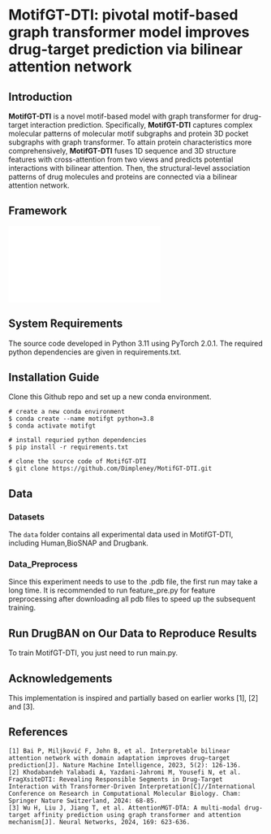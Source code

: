 # MotifGT-DTI: pivotal motif-based graph transformer model improves drug-target prediction via bilinear attention network


## Introduction
**MotifGT-DTI** is a novel motif-based model with graph transformer for drug-target interaction prediction. 
Specifically, **MotifGT-DTI** captures complex molecular patterns of molecular motif subgraphs and protein 3D pocket subgraphs with graph transformer.
To attain protein characteristics more comprehensively, **MotifGT-DTI** fuses 1D sequence and 3D structure features with cross-attention from two views 
and predicts potential interactions with bilinear attention.
Then, the structural-level association patterns of drug molecules and proteins are connected via a bilinear attention network.

## Framework
![MotifGT-DTI](image/MotifGT-DTI.pdf)
## System Requirements
The source code developed in Python 3.11 using PyTorch 2.0.1. 
The required python dependencies are given in requirements.txt. 

## Installation Guide
Clone this Github repo and set up a new conda environment. 
```
# create a new conda environment
$ conda create --name motifgt python=3.8
$ conda activate motifgt

# install requried python dependencies
$ pip install -r requirements.txt

# clone the source code of MotifGT-DTI
$ git clone https://github.com/Dimpleney/MotifGT-DTI.git
```


## Data
### Datasets
The `data` folder contains all experimental data used in MotifGT-DTI, including Human,BioSNAP and Drugbank.

### Data_Preprocess
Since this experiment needs to use to the .pdb file, the first run may take a long time. 
It is recommended to run feature_pre.py for feature preprocessing after downloading all pdb files to speed up the subsequent training.


## Run DrugBAN on Our Data to Reproduce Results
To train MotifGT-DTI, you just need to run main.py.



## Acknowledgements
This implementation is inspired and partially based on earlier works [1], [2] and [3].


## References
    [1] Bai P, Miljković F, John B, et al. Interpretable bilinear attention network with domain adaptation improves drug–target prediction[J]. Nature Machine Intelligence, 2023, 5(2): 126-136.
    [2] Khodabandeh Yalabadi A, Yazdani-Jahromi M, Yousefi N, et al. FragXsiteDTI: Revealing Responsible Segments in Drug-Target Interaction with Transformer-Driven Interpretation[C]//International Conference on Research in Computational Molecular Biology. Cham: Springer Nature Switzerland, 2024: 68-85.
    [3] Wu H, Liu J, Jiang T, et al. AttentionMGT-DTA: A multi-modal drug-target affinity prediction using graph transformer and attention mechanism[J]. Neural Networks, 2024, 169: 623-636.
